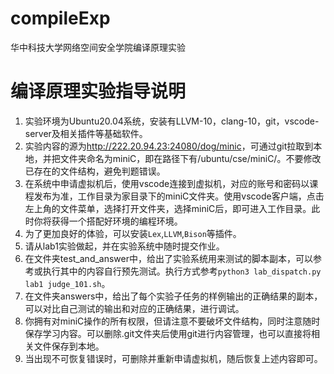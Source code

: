 # compileExp
华中科技大学网络空间安全学院编译原理实验
# 编译原理实验指导说明

1. 实验环境为Ubuntu20.04系统，安装有LLVM-10，clang-10，git，vscode-server及相关插件等基础软件。
2. 实验内容的源为<http://222.20.94.23:24080/dog/minic>，可通过git拉取到本地，并把文件夹命名为miniC，即在路径下有/ubuntu/cse/miniC/。不要修改已存在的文件结构，避免判题错误。
3. 在系统中申请虚拟机后，使用vscode连接到虚拟机，对应的账号和密码以课程发布为准，工作目录为家目录下的miniC文件夹。使用vscode客户端，点击左上角的文件菜单，选择打开文件夹，选择miniC后，即可进入工作目录。此时你将获得一个搭配好环境的编程环境。
4. 为了更加良好的体验，可以安装`Lex`,`LLVM`,`Bison`等插件。
5. 请从lab1实验做起，并在实验系统中随时提交作业。
6. 在文件夹test_and_answer中，给出了实验系统用来测试的脚本副本，可以参考或执行其中的内容自行预先测试。执行方式参考`python3 lab_dispatch.py lab1 judge_101.sh`。
7. 在文件夹answers中，给出了每个实验子任务的样例输出的正确结果的副本，可以对比自己测试的输出和对应的正确结果，进行调试。
8. 你拥有对miniC操作的所有权限，但请注意不要破坏文件结构，同时注意随时保存学习内容。可以删除.git文件夹后使用git进行内容管理，也可以直接将相关文件保存到本地。
9. 当出现不可恢复错误时，可删除并重新申请虚拟机，随后恢复上述内容即可。
